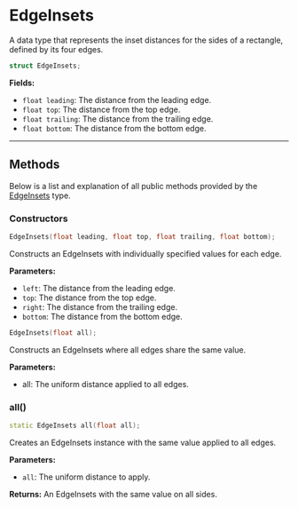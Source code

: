 # EdgeInsets
A data type that represents the inset distances for the 
sides of a rectangle, defined by its four edges.

```c++
struct EdgeInsets;
```

**Fields:**

- `float leading`: The distance from the leading edge.
- `float top`: The distance from the top edge.
- `float trailing`: The distance from the trailing edge.
- `float bottom`: The distance from the bottom edge.

---

## Methods
Below is a list and explanation of all public methods
provided by the [EdgeInsets](EdgeInsets.md) type.

### Constructors

```c++
EdgeInsets(float leading, float top, float trailing, float bottom);
```

Constructs an EdgeInsets with individually specified values for each edge.

**Parameters:**
- `left`: The distance from the leading edge.
- `top`: The distance from the top edge.
- `right`: The distance from the trailing edge.
- `bottom`: The distance from the bottom edge.

```c++
EdgeInsets(float all);
```

Constructs an EdgeInsets where all edges share the same value.

**Parameters:**
- all: The uniform distance applied to all edges.

### all()

```c++
static EdgeInsets all(float all);
```

Creates an EdgeInsets instance with the same value applied to all edges.

**Parameters:**
- `all`: The uniform distance to apply.

**Returns:**
An EdgeInsets with the same value on all sides.